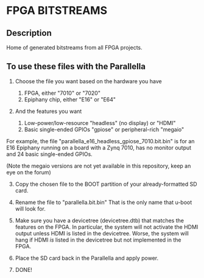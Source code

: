 #  FPGA BITSTREAMS

## Description

Home of generated bitstreams from all FPGA projects.

## To use these files with the Parallella

1.  Choose the file you want based on the hardware you have

	1.  FPGA, either "7010" or "7020"
	2.  Epiphany chip, either "E16" or "E64"

2.  And the features you want

	1.  Low-power/low-resource "headless" (no display) or "HDMI"
	2.  Basic single-ended GPIOs "gpiose" or peripheral-rich "megaio"

  For example, the file "parallella_e16_headless_gpiose_7010.bit.bin" is for an E16 Epiphany
  running on a board with a Zynq 7010, has no monitor output and 24 basic single-ended GPIOs.

  (Note the megaio versions are not yet available in this repository, keep an eye on the forum)

3.  Copy the chosen file to the BOOT partition of your already-formatted SD card.

4.  Rename the file to "parallella.bit.bin"  That is the only name that u-boot will look for.

5.  Make sure you have a devicetree (devicetree.dtb) that matches the features on the FPGA.
In particular, the system will not activate the HDMI output unless HDMI is listed in the
devicetree.  Worse, the system will hang if HDMI _is_ listed in the devicetree but not
implemented in the FPGA.

6.  Place the SD card back in the Parallella and apply power.

7.  DONE!

